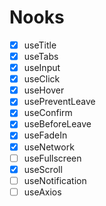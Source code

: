 # Nooks

- [x] useTitle
- [x] useTabs
- [x] useInput
- [x] useClick
- [x] useHover
- [x] usePreventLeave
- [x] useConfirm
- [x] useBeforeLeave
- [x] useFadeIn
- [x] useNetwork
- [ ] useFullscreen
- [x] useScroll
- [ ] useNotification
- [ ] useAxios